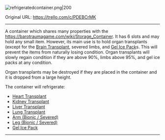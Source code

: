 ![refrigeratedcontainer.png\|200](/Items/Refrigerated%20Container%20-%20Attachments/681195020570b80b4336dc22.png)

Original URL: https://trello.com/c/PDEBCrMK

---

A container which shares many properties with the https://barotraumagame.com/wiki/Storage_Container. It has 6 slots and may hold any small item. However, its main use is to hold organ transplants (except for the [Brain Transplant](Brain%20Transplant.md), severed limbs, and [Gel Ice Pack](Gel%20Ice%20Pack.md)s. This will prevent the items from naturally losing condition. Organ transplants will slowly regain condition if they are above 90%, limbs above 95%, and gel ice packs at any condition.

Organ transplants may be destroyed if they are placed in the container and it is dropped from a large height.

The container will refrigerate:

- [Heart Transplant](Heart%20Transplant.md)
- [Kidney Transplant](Kidney%20Transplant.md)
- [Liver Transplant](Liver%20Transplant.md)
- [Lung Transplant](Lung%20Transplant.md)
- [Arm (Bionic / Severed)](Arm%20(Bionic%20_%20Severed).md)
- [Leg (Bionic / Severed)](Leg%20(Bionic%20_%20Severed).md)
- [Gel Ice Pack](Gel%20Ice%20Pack.md)

---

